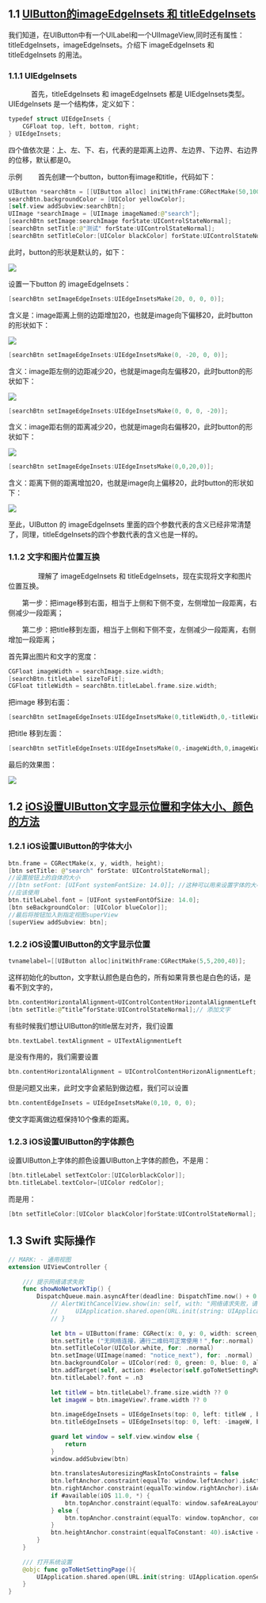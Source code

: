 ## 1.1 [UIButton的imageEdgeInsets 和 titleEdgeInsets](https://www.cnblogs.com/acBool/p/5671806.html)


我们知道，在UIButton中有一个UILabel和一个UIImageView,同时还有属性： titleEdgeInsets，imageEdgeInsets。介绍下 imageEdgeInsets 和 titleEdgeInsets 的用法。

### 1.1.1 UIEdgeInsets
　
　　首先，titleEdgeInsets 和 imageEdgeInsets 都是 UIEdgeInsets类型。UIEdgeInsets 是一个结构体，定义如下：

```swift
typedef struct UIEdgeInsets {
    CGFloat top, left, bottom, right;  
} UIEdgeInsets;
```

四个值依次是：上、左、下、右，代表的是距离上边界、左边界、下边界、右边界的位移，默认都是0。

示例
　　首先创建一个button，button有image和title，代码如下：

```swift
UIButton *searchBtn = [[UIButton alloc] initWithFrame:CGRectMake(50,100,100,50)];
searchBtn.backgroundColor = [UIColor yellowColor];
[self.view addSubview:searchBtn];
UIImage *searchImage = [UIImage imageNamed:@"search"];
[searchBtn setImage:searchImage forState:UIControlStateNormal];
[searchBtn setTitle:@"测试" forState:UIControlStateNormal];
[searchBtn setTitleColor:[UIColor blackColor] forState:UIControlStateNormal];
```

此时，button的形状是默认的，如下：

![](pics/1-1-默认形态.png)


设置一下button 的 imageEdgeInsets：

```swift
[searchBtn setImageEdgeInsets:UIEdgeInsetsMake(20, 0, 0, 0)];
```

含义是：image距离上侧的边距增加20，也就是image向下偏移20，此时button的形状如下：

![](pics/1-2-图片下移.png)


```swift
[searchBtn setImageEdgeInsets:UIEdgeInsetsMake(0, -20, 0, 0)];
```

含义：image距左侧的边距减少20，也就是image向左偏移20，此时button的形状如下：

![](pics/1-3-增加图片和标题的间距.png)

```swift
[searchBtn setImageEdgeInsets:UIEdgeInsetsMake(0, 0, 0, -20)];
```

含义：image距右侧的距离减少20，也就是image向右偏移20，此时button的形状如下：

![](pics/1-4-减少图片和标题的间距.png)

```swift
[searchBtn setImageEdgeInsets:UIEdgeInsetsMake(0,0,20,0)];
```

含义：距离下侧的距离增加20，也就是image向上偏移20，此时button的形状如下：

![](pics/1-5-图片上移.png)

至此，UIButton 的 imageEdgeInsets 里面的四个参数代表的含义已经非常清楚了，同理，titleEdgeInsets的四个参数代表的含义也是一样的。

### 1.1.2 文字和图片位置互换
　　
　　理解了 imageEdgeInsets 和 titleEdgeInsets，现在实现将文字和图片位置互换。

　　第一步：把image移到右面，相当于上侧和下侧不变，左侧增加一段距离，右侧减少一段距离；

　　第二步：把title移到左面，相当于上侧和下侧不变，左侧减少一段距离，右侧增加一段距离；

首先算出图片和文字的宽度：

```swift
CGFloat imageWidth = searchImage.size.width;
[searchBtn.titleLabel sizeToFit];
CGFloat titleWidth = searchBtn.titleLabel.frame.size.width;
```

把image 移到右面：

```swift
[searchBtn setImageEdgeInsets:UIEdgeInsetsMake(0,titleWidth,0,-titleWidth)];
```

把title 移到左面：

```swift
[searchBtn setTitleEdgeInsets:UIEdgeInsetsMake(0,-imageWidth,0,imageWidth)];
```

最后的效果图：

![](pics/1-6-图片和标题互换位置.png)


## 1.2 [iOS设置UIButton文字显示位置和字体大小、颜色的方法](http://www.manongjc.com/article/128583.html)

### 1.2.1 iOS设置UIButton的字体大小

```swift
btn.frame = CGRectMake(x, y, width, height);
[btn setTitle: @"search" forState: UIControlStateNormal];
//设置按钮上的自体的大小
//[btn setFont: [UIFont systemFontSize: 14.0]]; //这种可以用来设置字体的大小，但是可能会在将来的SDK版本中去除改方法
//应该使用
btn.titleLabel.font = [UIFont systemFontOfSize: 14.0];
[btn seBackgroundColor: [UIColor blueColor]];
//最后将按钮加入到指定视图superView
[superView addSubview: btn];
```

### 1.2.2 iOS设置UIButton的文字显示位置

```swift
tvnamelabel=[[UIButton alloc]initWithFrame:CGRectMake(5,5,200,40)];
```

这样初始化的button，文字默认颜色是白色的，所有如果背景也是白色的话，是看不到文字的，

```swift
btn.contentHorizontalAlignment=UIControlContentHorizontalAlignmentLeft ;//设置文字位置，现设为居左，默认的是居中
[btn setTitle:@“title”forState:UIControlStateNormal];// 添加文字
```

有些时候我们想让UIButton的title居左对齐，我们设置

```swift
btn.textLabel.textAlignment = UITextAlignmentLeft
```

是没有作用的，我们需要设置

```swift
btn.contentHorizontalAlignment = UIControlContentHorizonAlignmentLeft;
```

但是问题又出来，此时文字会紧贴到做边框，我们可以设置

```swift
btn.contentEdgeInsets = UIEdgeInsetsMake(0,10, 0, 0);
```

使文字距离做边框保持10个像素的距离。

### 1.2.3 iOS设置UIButton的字体颜色

设置UIButton上字体的颜色设置UIButton上字体的颜色，不是用：

```swift
[btn.titleLabel setTextColor:[UIColorblackColor]];
btn.titleLabel.textColor=[UIColor redColor];
```

而是用：

```swift
[btn setTitleColor:[UIColor blackColor]forState:UIControlStateNormal];
```

## 1.3 Swift 实际操作

```swift
// MARK: - 通用视图
extension UIViewController {
    
    /// 提示网络请求失败
    func showNoNetworkTip() {
        DispatchQueue.main.asyncAfter(deadline: DispatchTime.now() + 0.3) {
            // AlertWithCancelView.show(in: self, with: "网络请求失败，请检查网络设置。") {
            //     UIApplication.shared.open(URL.init(string: UIApplication.openSettingsURLString)!)
            // }
            
            let btn = UIButton(frame: CGRect(x: 0, y: 0, width: screen_width, height: 40))
            btn.setTitle ("无网络连接，通行二维码可正常使用！",for:.normal)
            btn.setTitleColor(UIColor.white, for: .normal)
            btn.setImage(UIImage(named: "notice_next"), for: .normal)
            btn.backgroundColor = UIColor(red: 0, green: 0, blue: 0, alpha: 0.15)
            btn.addTarget(self, action: #selector(self.goToNetSettingPage), for: .touchUpInside)
            btn.titleLabel?.font = .n3
            
            let titleW = btn.titleLabel?.frame.size.width ?? 0
            let imageW = btn.imageView?.frame.width ?? 0
            
            btn.imageEdgeInsets = UIEdgeInsets(top: 0, left: titleW , bottom: 0, right: -titleW)
            btn.titleEdgeInsets = UIEdgeInsets(top: 0, left: -imageW, bottom: 0, right: imageW)
    
            guard let window = self.view.window else {
                return
            }
            window.addSubview(btn)
            
            btn.translatesAutoresizingMaskIntoConstraints = false
            btn.leftAnchor.constraint(equalTo: window.leftAnchor).isActive = true
            btn.rightAnchor.constraint(equalTo:window.rightAnchor).isActive = true
            if #available(iOS 11.0, *) {
                btn.topAnchor.constraint(equalTo: window.safeAreaLayoutGuide.topAnchor, constant: 0).isActive = true
            } else {
                btn.topAnchor.constraint(equalTo: window.topAnchor, constant: 24).isActive = true
            }
            btn.heightAnchor.constraint(equalToConstant: 40).isActive = true
        }
    }
    
    /// 打开系统设置
    @objc func goToNetSettingPage(){
        UIApplication.shared.open(URL.init(string: UIApplication.openSettingsURLString)!)
    }
}
```